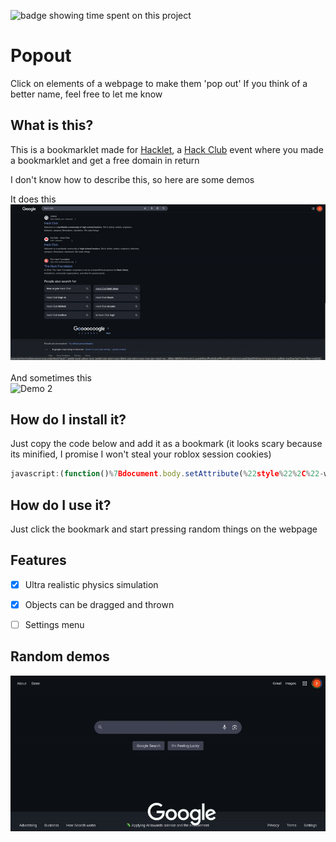 ![badge showing time spent on this project](https://hackatime-badge.hackclub.com/U08PB6UEYLD/hacklet-submission)

# Popout
Click on elements of a webpage to make them 'pop out'
If you think of a better name, feel free to let me know

## What is this?
This is a bookmarklet made for [Hacklet](https://hacklet.hackclub.com/0), a [Hack Club](https://hackclub.com/) event where you made a bookmarklet and get a free domain in return

I don't know how to describe this, so here are some demos

It does this <br>
![Demo](https://github.com/zakkbob/hacklet-submission/blob/main/demos/it-does-this.gif?raw=true)
<br><br>
And sometimes this <br>
![Demo 2](https://github.com/zakkbob/hacklet-submission/blob/main/demos/sometimes-this.gif?raw=true)


## How do I install it?
Just copy the code below and add it as a bookmark (it looks scary because its minified, I promise I won't steal your roblox session cookies)
``` javascript
javascript:(function()%7Bdocument.body.setAttribute(%22style%22%2C%22-webkit-touch-callout%3A%20none%3B-webkit-user-select%3A%20none%3B-khtml-user-select%3A%20none%3B-moz-user-select%3A%20none%3B%20-ms-user-select%3A%20none%3Buser-select%3A%20none%3B%22)%3Bconst%20SHOW_BOUNDING_BOXES%3D!1%3Bvar%20draggedObject%3Dnull%2CdragOffset%3D%7Bx%3A0%2Cy%3A0%7D%2CprevMousePos%3D%7Bx%3A0%2Cy%3A0%7D%2ClastMouseTime%3DDate.now()%3Bfunction%20dragSelectedObject(e)%7Bif(null%3D%3DdraggedObject)return%3Blet%20t%3D(Date.now()-lastMouseTime)%2F1e3%2Co%3D%7By%3A(e.clientY-prevMousePos.y)%2Ft%2Cx%3A(e.clientX-prevMousePos.x)%2Ft%7D%3BdraggedObject.pos.x%3De.clientX-dragOffset.x%2CdraggedObject.pos.y%3De.clientY-dragOffset.y%2CupdateObjectPos(draggedObject)%2CdraggedObject.prevPos.x%3DdraggedObject.pos.x-o.x%2F1e3%2CdraggedObject.prevPos.y%3DdraggedObject.pos.y-o.y%2F1e3%2CprevMousePos%3D%7Bx%3Ae.clientX%2Cy%3Ae.clientY%7D%2ClastMouseTime%3DDate.now()%7Dfunction%20onMouseDown(e%2Ct)%7Be.stopImmediatePropagation()%2CdragOffset.x%3De.clientX-t.pos.x%2CdragOffset.y%3De.clientY-t.pos.y%2CdraggedObject%3Dt%7Dfunction%20onMouseUp(e%2Ct)%7Be.stopImmediatePropagation()%2CdraggedObject%3Dnull%7Dfunction%20addClickListeners()%7Bdocument.querySelectorAll('button%3Anot(.applied)%2C%20div%3Anot(.applied)%2C%20a%3Anot(.applied)%2C%20input%3Anot(.applied)%2C%20select%3Anot(.applied)%2C%20textarea%3Anot(.applied)%2C%20img%3Anot(.applied)%2C%20svg%3Anot(.applied)%2C%20%5Btabindex%5D%3Anot(%5Btabindex%3D%22-1%22%5D)%3Anot(.applied)').forEach(e%3D%3E%7Bconsole.log(%22foind%20el%22)%2Ce.removeAttribute(%22href%22)%2Ce.classList.add(%22applied%22)%2CisVisible(e)%26%26e.addEventListener(%22click%22%2Ct%3D%3E%7BhandleClick(t%2Ce)%7D)%7D)%7Dfunction%20isVisible(e)%7Blet%20t%3DgetComputedStyle(e)%3Breturn%20null!%3De.firstChild%26%263%3D%3De.firstChild.nodeType%7C%7C%22none%22!%3D%3Dt.display%26%26%22hidden%22!%3D%3Dt.visibility%26%26null!%3D%3De.offsetParent%7Dfunction%20handleClick(e%2Ct)%7Be.stopImmediatePropagation()%2CpopOut(t)%7Dfunction%20updateObjectPos(e)%7Be.style.top%3De.pos.y%2B%22px%22%2Ce.style.left%3De.pos.x%2B%22px%22%7Dfunction%20popOut(e)%7Blet%20t%3Ddocument.createElement(%22div%22)%2Co%3Ddocument.body.getBoundingClientRect()%2Cs%3De.getBoundingClientRect()%3Bt.classList.add(%22applied%22)%2Ct.pos%3D%7Bx%3As.left-o.left%2Cy%3As.top-o.top%7D%2Ct.prevPos%3D%7Bx%3At.pos.x%2Cy%3At.pos.y%2B3%7D%2Ct.rect%3D%7Bwidth%3As.width%2Cheight%3As.height%7D%2Ct.style.position%3D%22absolute%22%2Ct.style.width%3Dt.rect.width%2B%22px%22%2Ct.style.height%3Dt.rect.height%2B%22px%22%2Ct.style.overflow%3D%22clip%22%2Ct.style.zIndex%3D1e5%2CupdateObjectPos(t)%2Ce.draggable%3D!1%2Ct.innerHTML%3De.outerHTML%2Cdocument.body.appendChild(t)%2Ce.remove()%2Ct.addEventListener(%22mousedown%22%2Ce%3D%3E%7BonMouseDown(e%2Ct)%7D)%2Ct.addEventListener(%22mouseup%22%2Ce%3D%3E%7BonMouseUp(e%2Ct)%7D)%2CphysicsObjects.push(t)%7Ddocument.onmousemove%3DdragSelectedObject%3Bconst%20ENERGY_MULTIPLIER%3D.2%3Bvar%20physicsObjects%3D%5B%5D%2Cgravity%3D%7Bx%3A0%2Cy%3A1e3%7D%3Bfunction%20isColliding(e%2Ct)%7Breturn%20e.pos.x%2Be.rect.width%3E%3Dt.pos.x%26%26e.pos.x%3C%3Dt.pos.x%2Bt.rect.width%26%26e.pos.y%2Be.rect.height%3E%3Dt.pos.y%26%26e.pos.y%3C%3Dt.pos.y%2Bt.rect.height%7Dfunction%20resolveCollision(e%2Ct)%7Bdx%3De.pos.x%2Be.rect.width%2F2-(t.pos.x%2Bt.rect.width%2F2)%2Cdy%3De.pos.y%2Be.rect.height%2F2-(t.pos.y%2Bt.rect.height%2F2)%2C(xOverlap%3D(e.rect.width%2Bt.rect.width)%2F2-Math.abs(dx))%3C(yOverlap%3D(e.rect.height%2Bt.rect.height)%2F2-Math.abs(dy))%3Fdx%3C0%3F(e.pos.x-%3DxOverlap%2F2%2Ct.pos.x%2B%3DxOverlap%2F2)%3A(e.pos.x%2B%3DxOverlap%2F2%2Ct.pos.y-%3DxOverlap%2F2)%3Ady%3C0%3F(e.pos.y-%3DyOverlap%2F2%2Ct.pos.y%2B%3DyOverlap%2F2)%3A(e.pos.y%2B%3DyOverlap%2F2%2Ct.pos.y-%3DyOverlap%2F2)%7Dfunction%20fixCollisions(e)%7BphysicsObjects.forEach(t%3D%3E%7Be!%3Dt%26%26e!%3DdraggedObject%26%26t!%3DdraggedObject%26%26isColliding(e%2Ct)%26%26resolveCollision(e%2Ct)%7D)%3Blet%20t%3Ddocument.body.clientHeight%2Co%3Ddocument.body.clientWidth%3Bif(e.pos.x%3C0)%7Blet%20s%3De.pos.x-e.prevPos.x%3Be.pos.x%3D0%2Ce.prevPos.x%3D.2*s%7Dif(e.pos.x%2Be.rect.width%3Eo)%7Blet%20i%3De.pos.x-e.prevPos.x%3Be.pos.x%3Do-e.rect.width%2Ce.prevPos.x%3De.pos.x%2B.2*i%7Dif(e.pos.y%3C0)%7Blet%20p%3De.pos.y-e.prevPos.y%3Be.pos.y%3D0%2Ce.prevPos.y%3D.2*p%7Dif(e.pos.y%2Be.rect.height%3Et)%7Blet%20n%3De.pos.y-e.prevPos.y%3Be.pos.y%3Dt-e.rect.height%2Ce.prevPos.y%3De.pos.y%2B.2*n%7D%7Dfunction%20applyGravity(e%2Ct)%7Blet%20o%3D%7Bx%3Ae.pos.x%2Cy%3Ae.pos.y%7D%3Be.pos.x%3D2*e.pos.x-e.prevPos.x%2Bgravity.x*t%2F1e3*t%2F1e3%2Ce.pos.y%3D2*e.pos.y-e.prevPos.y%2Bgravity.y*t%2F1e3*t%2F1e3%2Ce.prevPos%3Do%7Dfunction%20physicsLoop(e)%7Blet%20t%3DDate.now()-e%3Be%2B%3Dt%2Ct%3DMath.min(t%2C100)%2CphysicsObjects.forEach(e%3D%3E%7Be!%3DdraggedObject%26%26applyGravity(e%2Ct)%7D)%2CphysicsObjects.forEach(e%3D%3E%7Be!%3DdraggedObject%26%26(fixCollisions(e%2Ct)%2CupdateObjectPos(e))%7D)%2CsetTimeout(()%3D%3E%7BphysicsLoop(e)%7D)%7DaddClickListeners()%2CphysicsLoop(Date.now())%3Bvar%20lastFrame%3DDate.now()%3B%7D)()%3B
```

## How do I use it?
Just click the bookmark and start pressing random things on the webpage

## Features
- [x] Ultra realistic physics simulation
- [x] Objects can be dragged and thrown
- [ ] Settings menu


## Random demos
![Bouncing google logo demo](https://github.com/zakkbob/hacklet-submission/blob/main/demos/dvd-logo.gif?raw=true)
